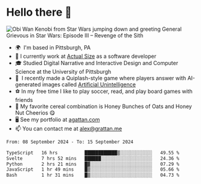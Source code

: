 <!--
**GameDog9988/GameDog9988** is a ✨ _special_ ✨ repository because its `README.md` (this file) appears on your GitHub profile.

Here are some ideas to get you started:

- 🔭 I’m currently working on ...
- 🌱 I’m currently learning ...
- 👯 I’m looking to collaborate on ...
- 🤔 I’m looking for help with ...
- 💬 Ask me about ...
- 📫 How to reach me: ...
- 😄 Pronouns: ...
- ⚡ Fun fact: ...
-->



Hello there 👋
==================================

![Obi Wan Kenobi from Star Wars jumping down and greeting General Grievous in Star Wars: Episode III – Revenge of the Sith](https://github.com/agrattan0820/agrattan0820/assets/51346343/689e56eb-29be-46a5-a079-28ea727b5f7e)


- 🌍  I'm based in Pittsburgh, PA
- 🔭  I currently work at [Actual Size](https://actualsize.com/) as a software developer
- 🎓  Studied Digital Narrative and Interactive Design and Computer Science at the University of Pittsburgh
- 👾  I recently made a Quiplash-style game where players answer with AI-generated images called [Artificial Unintelligence](https://github.com/agrattan0820/artificial-unintelligence)
- ⚽  In my free time I like to play soccer, read, and play board games with friends
- 🥣  My favorite cereal combination is Honey Bunches of Oats and Honey Nut Cheerios 😋
- 🖥️  See my portfolio at [agattan.com](http://agrattan.com/)
- 📫  You can contact me at [alex@grattan.me](mailto:alex@grattan.me)

<!--START_SECTION:waka-->

```txt
From: 08 September 2024 - To: 15 September 2024

TypeScript   16 hrs          ████████████▒░░░░░░░░░░░░   49.55 %
Svelte       7 hrs 52 mins   ██████░░░░░░░░░░░░░░░░░░░   24.36 %
Python       2 hrs 21 mins   █▓░░░░░░░░░░░░░░░░░░░░░░░   07.29 %
JavaScript   1 hr 49 mins    █▒░░░░░░░░░░░░░░░░░░░░░░░   05.66 %
Bash         1 hr 31 mins    █▒░░░░░░░░░░░░░░░░░░░░░░░   04.73 %
```

<!--END_SECTION:waka-->
